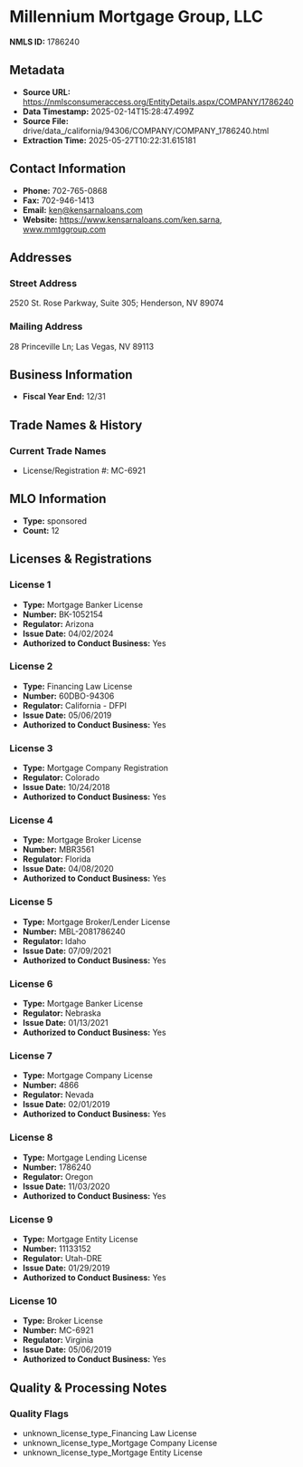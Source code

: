 # Millennium Mortgage Group, LLC

**NMLS ID:** 1786240

## Metadata
- **Source URL:** https://nmlsconsumeraccess.org/EntityDetails.aspx/COMPANY/1786240
- **Data Timestamp:** 2025-02-14T15:28:47.499Z
- **Source File:** drive/data_/california/94306/COMPANY/COMPANY_1786240.html
- **Extraction Time:** 2025-05-27T10:22:31.615181

## Contact Information
- **Phone:** 702-765-0868
- **Fax:** 702-946-1413
- **Email:** ken@kensarnaloans.com
- **Website:** https://www.kensarnaloans.com/ken.sarna, www.mmtggroup.com

## Addresses
### Street Address
2520 St. Rose Parkway, Suite 305; Henderson, NV 89074

### Mailing Address
28 Princeville Ln; Las Vegas, NV 89113

## Business Information
- **Fiscal Year End:** 12/31

## Trade Names & History
### Current Trade Names
- License/Registration #: MC-6921

## MLO Information
- **Type:** sponsored
- **Count:** 12

## Licenses & Registrations

### License 1
- **Type:** Mortgage Banker License
- **Number:** BK-1052154
- **Regulator:** Arizona
- **Issue Date:** 04/02/2024
- **Authorized to Conduct Business:** Yes

### License 2
- **Type:** Financing Law License
- **Number:** 60DBO-94306
- **Regulator:** California - DFPI
- **Issue Date:** 05/06/2019
- **Authorized to Conduct Business:** Yes

### License 3
- **Type:** Mortgage Company Registration
- **Regulator:** Colorado
- **Issue Date:** 10/24/2018
- **Authorized to Conduct Business:** Yes

### License 4
- **Type:** Mortgage Broker License
- **Number:** MBR3561
- **Regulator:** Florida
- **Issue Date:** 04/08/2020
- **Authorized to Conduct Business:** Yes

### License 5
- **Type:** Mortgage Broker/Lender License
- **Number:** MBL-2081786240
- **Regulator:** Idaho
- **Issue Date:** 07/09/2021
- **Authorized to Conduct Business:** Yes

### License 6
- **Type:** Mortgage Banker License
- **Regulator:** Nebraska
- **Issue Date:** 01/13/2021
- **Authorized to Conduct Business:** Yes

### License 7
- **Type:** Mortgage Company License
- **Number:** 4866
- **Regulator:** Nevada
- **Issue Date:** 02/01/2019
- **Authorized to Conduct Business:** Yes

### License 8
- **Type:** Mortgage Lending License
- **Number:** 1786240
- **Regulator:** Oregon
- **Issue Date:** 11/03/2020
- **Authorized to Conduct Business:** Yes

### License 9
- **Type:** Mortgage Entity License
- **Number:** 11133152
- **Regulator:** Utah-DRE
- **Issue Date:** 01/29/2019
- **Authorized to Conduct Business:** Yes

### License 10
- **Type:** Broker License
- **Number:** MC-6921
- **Regulator:** Virginia
- **Issue Date:** 05/06/2019
- **Authorized to Conduct Business:** Yes

## Quality & Processing Notes
### Quality Flags
- unknown_license_type_Financing Law License
- unknown_license_type_Mortgage Company License
- unknown_license_type_Mortgage Entity License
